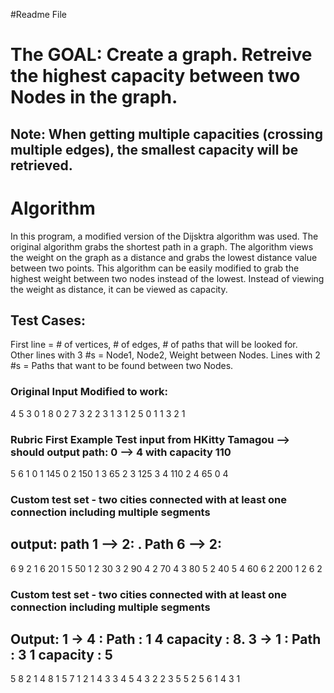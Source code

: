 #Readme File 

# The GOAL: Create a graph. Retreive the highest capacity between two Nodes in the graph. 
## Note: When getting multiple capacities (crossing multiple edges), the smallest capacity will be retrieved.   

# Algorithm 
In this program, a modified version of the Dijsktra algorithm was used. The original algorithm grabs the shortest path in a graph. The algorithm views the weight on the graph as a distance and grabs the lowest distance value between two points. This algorithm can be easily modified to grab the highest weight between two nodes instead of the lowest. Instead of viewing the weight as distance, it can be viewed as capacity. 

## Test Cases: 
First line = # of vertices, # of edges, # of paths that will be looked for.  
Other lines with 3 #s = Node1, Node2, Weight between Nodes. 
Lines with 2 #s = Paths that want to be found between two Nodes. 
### Original Input Modified to work:   
4 5 3
0 1 8
0 2 7
3 2 2
3 1 3
1 2 5
0 1 
1 3 
2 1 

### Rubric First Example Test input from HKitty Tamagou --> should output path: 0 --> 4 with capacity 110 
5 6 1
0 1 145
0 2 150 
1 3 65 
2 3 125 
3 4 110 
2 4 65 
0 4 

### Custom test set - two cities connected with at least one connection including multiple segments 
## output: path 1 --> 2: . Path 6 --> 2: 
6 9 2 
1 6 20 
1 5 50 
1 2 30 
3 2 90
4 2 70 
4 3 80 
5 2 40 
5 4 60 
6 2 200
1 2 
6 2 

### Custom test set - two cities connected with at least one connection including multiple segments 
## Output: 1 -> 4 : Path : 1  4    capacity : 8. 3 -> 1 : Path : 3  1    capacity : 5
5 8 2 
1 4 8 
1 5 7 
1 2 1 
4 3 3 
4 5 4 
3 2 2 
3 5 5 
2 5 6 
1 4 
3 1 


